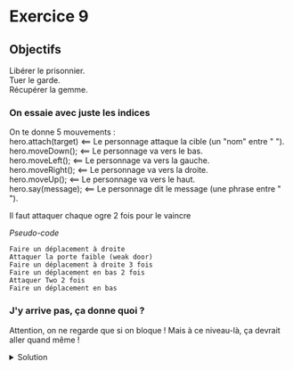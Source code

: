 # Exercice 9

## Objectifs

Libérer le prisonnier.\
Tuer le garde.\
Récupérer la gemme.

### On essaie avec juste les indices

On te donne 5 mouvements :\
hero.attach(target) <== Le personnage attaque la cible (un "nom" entre " ").\
hero.moveDown();    <== Le personnage va vers le bas.\
hero.moveLeft();    <== Le personnage va vers la gauche.\
hero.moveRight();   <== Le personnage va vers la droite.\
hero.moveUp();      <== Le personnage va vers le haut.\
hero.say(message);  <== Le personnage dit le message (une phrase entre " ").

Il faut attaquer chaque ogre 2 fois pour le vaincre

*Pseudo-code*
```
Faire un déplacement à droite
Attaquer la porte faible (weak door)
Faire un déplacement à droite 3 fois
Faire un déplacement en bas 2 fois
Attaquer Two 2 fois
Faire un déplacement en bas
```

### J'y arrive pas, ça donne quoi ?

Attention, on ne regarde que si on bloque ! Mais à ce niveau-là, ça devrait aller quand même !

<details>
  <summary>Solution</summary>

```JavaScript
// Délivre Patrick derrière la porte "Weak Door".
hero.moveRight();
hero.attack("Weak Door");
hero.attack("Weak Door");
// Tue le garde nommé "Two"
hero.moveRight(3);
hero.moveDown(2);
// Récupère la gemme.
hero.attack("Two");
hero.attack("Two");
hero.moveDown();
```

</details>